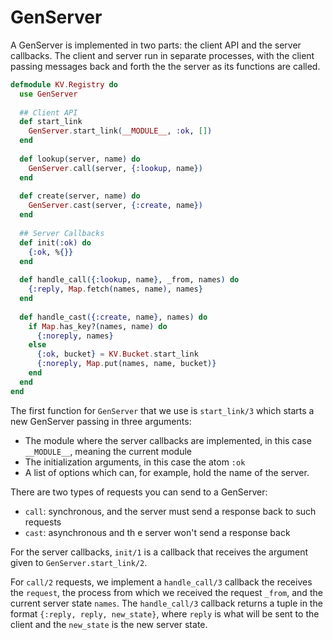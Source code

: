 # GenServer

A GenServer is implemented in two parts: the client API and the server callbacks. The client and server run in separate processes, with the client passing messages back and forth the the server as its functions are called.

```ex
defmodule KV.Registry do
  use GenServer
  
  ## Client API
  def start_link
    GenServer.start_link(__MODULE__, :ok, [])
  end
  
  def lookup(server, name) do
    GenServer.call(server, {:lookup, name})
  end
  
  def create(server, name) do
    GenServer.cast(server, {:create, name})
  end
  
  ## Server Callbacks
  def init(:ok) do
    {:ok, %{}}
  end
  
  def handle_call({:lookup, name}, _from, names) do
    {:reply, Map.fetch(names, name), names}
  end
  
  def handle_cast({:create, name}, names) do
    if Map.has_key?(names, name) do
      {:noreply, names}
    else
      {:ok, bucket} = KV.Bucket.start_link
      {:noreply, Map.put(names, name, bucket)}
    end
  end
end
```

The first function for `GenServer` that we use is `start_link/3` which starts a new GenServer passing in three arguments:

- The module where the server callbacks are implemented, in this case `__MODULE__`, meaning the current module
- The initialization arguments, in this case the atom `:ok`
- A list of options which can, for example, hold the name of the server.

There are two types of requests you can send to a GenServer:

- `call`: synchronous, and the server must send a response back to such requests
- `cast`: asynchronous and th e server won't send a response back

For the server callbacks, `init/1` is a callback that receives the argument given to `GenServer.start_link/2`.

For `call/2` requests, we implement a `handle_call/3` callback the receives the `request`, the process from which we received the request `_from`, and the current server state `names`. The `handle_call/3` callback returns a tuple in the format `{:reply, reply, new_state}`, where `reply` is what will be sent to the client and the `new_state` is the new server state.

